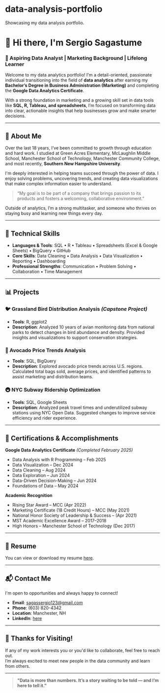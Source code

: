 # data-analysis-portfolio
Showcasing my data analysis portfolio.

# 👋 Hi there, I'm Sergio Sagastume

### 🎯 Aspiring Data Analyst | Marketing Background | Lifelong Learner

Welcome to my data analytics portfolio! I'm a detail-oriented, passionate individual transitioning into the field of **data analytics** after earning my **Bachelor’s Degree in Business Administration (Marketing)** and completing the **Google Data Analytics Certificate**.

With a strong foundation in marketing and a growing skill set in data tools like **SQL, R, Tableau, and spreadsheets**, I’m focused on transforming data into clear, actionable insights that help businesses grow and make smarter decisions.

---

## 📌 About Me

Over the last 18 years, I’ve been committed to growth through education and hard work. I studied at Green Acres Elementary, McLaughlin Middle School, Manchester School of Technology, Manchester Community College, and most recently, **Southern New Hampshire University**.

I'm deeply interested in helping teams succeed through the power of data. I enjoy solving problems, uncovering trends, and creating data visualizations that make complex information easier to understand.

> “My goal is to be part of a company that brings passion to its products and fosters a welcoming, collaborative environment.”

Outside of analytics, I’m a strong multitasker, and someone who thrives on staying busy and learning new things every day.

---

## 🧰 Technical Skills

- **Languages & Tools**: SQL • R • Tableau • Spreadsheets (Excel & Google Sheets) • BigQuery • GitHub
- **Core Skills**: Data Cleaning • Data Analysis • Data Visualization • Reporting • Dashboarding
- **Professional Strengths**: Communication • Problem Solving • Collaboration • Time Management

---

## 📊 Projects

### 🐦 Grassland Bird Distribution Analysis *(Capstone Project)*
- **Tools**: R, ggplot2
- **Description**: Analyzed 10 years of avian monitoring data from national parks to detect changes in bird abundance and density. Provided insights and visualizations to support conservation strategies.

### 🥑 Avocado Price Trends Analysis
- **Tools**: SQL, BigQuery
- **Description**: Explored avocado price trends across U.S. regions. Calculated total bags sold, average prices, and identified patterns to assist marketing and distribution teams.

### 🚇 NYC Subway Ridership Optimization
- **Tools**: SQL, Google Sheets
- **Description**: Analyzed peak travel times and underutilized subway stations using NYC Open Data. Suggested changes to improve service efficiency and rider experience.

---

## 🏅 Certifications & Accomplishments

**Google Data Analytics Certificate** *(Completed February 2025)*  
- Data Analysis with R Programming – Feb 2025  
- Data Visualization – Dec 2024  
- Data Cleaning – Aug 2024  
- Data Exploration – Jun 2024  
- Data-Driven Decision-Making – Jun 2024  
- Foundations of Data – May 2024  

**Academic Recognition**
- Rising Star Award – MCC (Apr 2022)  
- Marketing Certificate (18 Credit Hours) – MCC (May 2021)  
- National Honor Society of Leadership & Success – (Apr 2021)  
- MST Academic Excellence Award – 2017–2018  
- High Honors – Manchester School of Technology (Dec 2017)  

---

## 📄 Resume

You can view or download my resume [here](https://docs.google.com/document/d/1HKx5z9I77qYCxZ4SbilttTxx8FMYsEX-2QNWILQnzDM/edit?usp=sharing).

---

## 📬 Contact Me

I'm open to opportunities and always happy to connect!

- **Email**: [sagassergio123@gmail.com](mailto:sagassergio123@gmail.com)  
- **Phone**: (603) 820-4342  
- **Location**: Manchester, NH  
- **LinkedIn**: [here](www.linkedin.com/in/sergio-sagastume-4a3b601a8)

---

## 🙌 Thanks for Visiting!

If any of my work interests you or you'd like to collaborate, feel free to reach out.  
I’m always excited to meet new people in the data community and learn from others.

---

> **"Data is more than numbers. It’s a story waiting to be told — and I’m here to tell it."**
